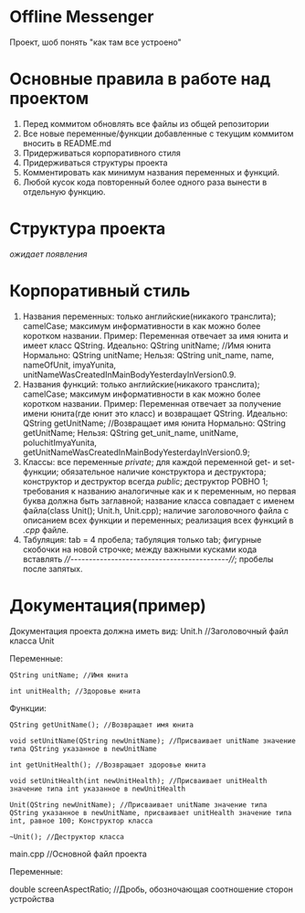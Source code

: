 ﻿# Offline Messenger
Проект, шоб понять "как там все устроено"
# Основные правила в работе над проектом
1) Перед коммитом обновлять все файлы из общей репозитории
2) Все новые переменные/функции добавленные с текущим коммитом вносить в README.md
3) Придерживаться корпоративного стиля
4) Придерживаться структуры проекта
5) Комментировать как минимум названия переменных и функций.
6) Любой кусок кода повторенный более одного раза вынести в отдельную функцию.
# Структура проекта
*ожидает появления*
# Корпоративный стиль
1) Названия переменных: только английские(никакого транслита); camelCase; максимум информативности в как можно более коротком названии.
  Пример:
  Переменная отвечает за имя юнита и имеет класс QString.
  Идеально: QString unitName; //Имя юнита
  Нормально: QString unitName;
  Нельзя: QString unit_name, name, nameOfUnit, imyaYunita, unitNameWasCreatedInMainBodyYesterdayInVersion0.9.
2) Названия функций: только английские(никакого транслита); camelCase; максимум информативности в как можно более коротком названии.
  Пример:
  Переменная отвечает за получение имени юнита(где юнит это класс) и возвращает QString.
  Идеально: QString getUnitName; //Возвращает имя юнита
  Нормально: QString getUnitName;
  Нельзя: QString get_unit_name, unitName, poluchitImyaYunita, getUnitNameWasCreatedInMainBodyYesterdayInVersion0.9;
3) Классы: все переменные *private*; для каждой переменной get- и set- функции; обязательное наличие конструктора и деструктора; конструктор и деструктор всегда *public*; деструктор РОВНО 1; требования к названию аналогичные как и к переменным, но первая буква должна быть заглавной; название класса совпадает с именем файла(class Unit(); Unit.h, Unit.cpp); наличие заголовочного файла с описанием всех функции и переменных; реализация всех функций в *.cpp* файле.
4) Табуляция: tab = 4 пробела; табуляция только tab; фигурные скобочки на новой строчке; между важными кусками кода вставлять
*//-------------------------------------------//*; пробелы после запятых.
# Документация(пример)
Документация проекта должна иметь вид:
Unit.h //Заголовочный файл класса Unit

  Переменные:

    QString unitName; //Имя юнита

    int unitHealth; //Здоровье юнита

  Функции:

    QString getUnitName(); //Возвращает имя юнита

    void setUnitName(QString newUnitName); //Присваивает unitName значение типа QString указанное в newUnitName

    int getUnitHealth(); //Возвращает здоровье юнита

    void setUnitHealth(int newUnitHealth); //Присваивает unitHealth значение типа int указанное в newUnitHealth

    Unit(QString newUnitName); //Присваивает unitName значение типа QString указанное в newUnitName, присваивает unitHealth значение типа int, равное 100; Конструктор класса

    ~Unit(); //Деструктор класса

main.cpp //Основной файл проекта

  Переменные:

  double screenAspectRatio; //Дробь, обозночающая соотношение сторон устройства



